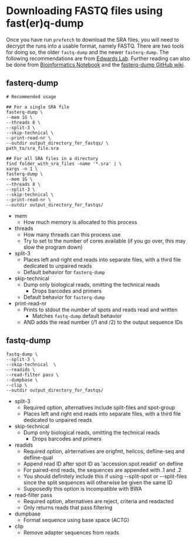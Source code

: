 # Downloading FASTQ files using fast(er)q-dump

Once you have run `prefetch` to download the SRA files, you will need to decrypt
the runs into a usable format, namely FASTQ. There are two tools for doing so,
the older `fastq-dump` and the newer `fasterq-dump`. The following
recommendations are from [Edwards Lab](https://edwards.flinders.edu.au/fastq-dump/).
Further reading can also be done from
[Bioinformatics Notebook](https://rnnh.github.io/bioinfo-notebook/docs/fastq-dump.html)
and the [fasterq-dump GitHub wiki](https://github.com/ncbi/sra-tools/wiki/HowTo:-fasterq-dump).

## fasterq-dump

```{bash}
# Recommended usage

## For a single SRA file
fasterq-dump \
--mem 1G \
--threads 8 \
--split-3 \
--skip-technical \
--print-read-nr \
--outdir output_directory_for_fastqs/ \
path_to/sra_file.sra

## For all SRA files in a directory
find folder_with_sra_files -name '*.sra' | \
xargs -n 1 \
fasterq-dump \
--mem 1G \
--threads 8 \
--split-3 \
--skip-technical \
--print-read-nr \
--outdir output_directory_for_fastqs/
```

* mem
    * How much memory is allocated to this process
* threads
    * How many threads can this process use
    * Try to set to the number of cores available (if you go over, this may slow
      the program down)
* split-3
    * Places left and right end reads into separate files, with a third file
      dedicated to unpaired reads
    * Default behavior for `fasterq-dump`
* skip-technical
    * Dump only biological reads, omitting the technical reads
        * Drops barcodes and primers
    * Default behavior for `fasterq-dump`
* print-read-nr
    * Prints to stdout the number of spots and reads read and written
        * Matches `fastq-dump` default behavior
    * AND adds the read number (/1 and /2) to the output sequence IDs

## fastq-dump

```{bash}
fastq-dump \
--split-3 \
--skip-technical  \
--readids \
--read-filter pass \
--dumpbase \
--clip \
--outdir output_directory_for_fastqs/
```

* split-3
    * Required option, alternatives include split-files and spot-group
    * Places left and right end reads into separate files, with a third file
      dedicated to unpaired reads
* skip-technical
    * Dump only biological reads, omitting the technical reads
        * Drops barcodes and primers
* readids
    * Required option, alrternatives are origfmt, helicos, defline-seq and
      defline-qual
    * Append read ID after spot ID as 'accession.spot.readid' on defline
    * For paired-end reads, the sequences are appended with .1 and .2
    * You should definitely include this if using --split-spot or --split-files
      since the split sequences will otherwise be given the same ID
    * Supposedly this option is incompatible with BWA
* read-filter pass
    * Required option, alternatives are reject, criteria and readacted
    * Only returns reads that pass filtering
* dumpbase
    * Format sequence using base space (ACTG)
* clip
    * Remove adapter sequences from reads

